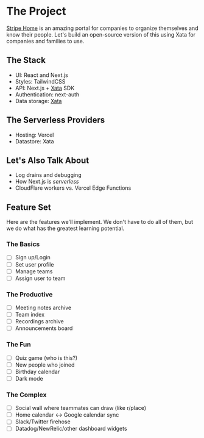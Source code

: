 # The Project

[Stripe Home](https://stripe.com/blog/stripe-home) is an amazing portal for companies to organize themselves and know their people. Let's build an open-source version of this using Xata for companies and families to use.

## The Stack

- UI: React and Next.js
- Styles: TailwindCSS
- API: Next.js + [Xata](https://xata.io) SDK
- Authentication: next-auth
- Data storage: [Xata](https://xata.io)

## The Serverless Providers

- Hosting: Vercel
- Datastore: Xata

## Let's Also Talk About

- Log drains and debugging
- How Next.js is _serverless_
- CloudFlare workers vs. Vercel Edge Functions

## Feature Set

Here are the features we'll implement. We don't have to do all of them, but we do what has the greatest learning potential.

### The Basics

- [ ] Sign up/Login
- [ ] Set user profile
- [ ] Manage teams
- [ ] Assign user to team

### The Productive

- [ ] Meeting notes archive
- [ ] Team index
- [ ] Recordings archive
- [ ] Announcements board

### The Fun

- [ ] Quiz game (who is this?)
- [ ] New people who joined
- [ ] Birthday calendar
- [ ] Dark mode

### The Complex

- [ ] Social wall where teammates can draw (like r/place)
- [ ] Home calendar <-> Google calendar sync
- [ ] Slack/Twitter firehose
- [ ] Datadog/NewRelic/other dashboard widgets
